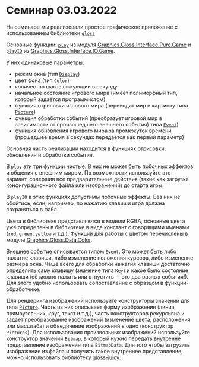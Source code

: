 # Семинар 03.03.2022

На семинаре мы реализовали простое графическое приложение с использованием библиотеки
[`gloss`](https://hackage.haskell.org/package/gloss)

Основные функции:
[`play`](https://hackage.haskell.org/package/gloss-1.13.2.1/docs/Graphics-Gloss-Interface-Pure-Game.html#v:play)
из модуля
[Graphics.Gloss.Interface.Pure.Game](https://hackage.haskell.org/package/gloss-1.13.2.1/docs/Graphics-Gloss-Interface-Pure-Game.html) и
[`playIO`](http://hackage.haskell.org/package/gloss-1.13.2.1/docs/Graphics-Gloss-Interface-IO-Game.html#v:playIO) из
[Graphics.Gloss.Interface.IO.Game](http://hackage.haskell.org/package/gloss-1.13.2.1/docs/Graphics-Gloss-Interface-IO-Game.html).

У них одинаковые параметры:

- режим окна (тип [`Display`](http://hackage.haskell.org/package/gloss-1.13.2.1/docs/Graphics-Gloss-Data-Display.html#t:Display))
- цвет фона (тип [`Color`](http://hackage.haskell.org/package/gloss-1.13.2.1/docs/Graphics-Gloss-Data-Color.html#t:Color))
- количество шагов симуляции в секунду
- начальное состояние игрового мира (имеет полиморфный тип, который задаётся программистом)
- функция отрисовки игрового мира (переводит мир в картинку типа [`Picture`](http://hackage.haskell.org/package/gloss-1.13.2.1/docs/Graphics-Gloss-Data-Picture.html#t:Picture))
- функция обработки событий (преобразует игровой мир в зависимости от произошедшего внешнего события)
  типа [`Event`](http://hackage.haskell.org/package/gloss-1.13.2.1/docs/Graphics-Gloss-Interface-IO-Game.html#t:Event))
- функция обновления игрового мира за промежуток времени (прошедшее время в секундах передаётся
  как первый параметр)

Основная часть реализации находится в функциях отрисовки, обновления и обработки события.

В `play` эти три функции чистые. В них не может быть
побочных эффектов и общения с внешним миром. По возможности используйте этот вариант, совершив
все предварительные действия (такие как загрузка конфигурационного файла или изображений)
до старта игры.

В `playIO` в этих функциях допустимы побочные эффекты. Без них не обойтись, если, например,
по нажатию клавиши игра должна сохраняться в файл.

Цвета в библиотеке представляются в модели RGBA, основные цвета уже определены в
библиотеке в виде констант с говорящими именами (`red`, `green`, `yellow` и т.д.).
Функции для работы с цветом перечислены в модуле [Graphics.Gloss.Data.Color](http://hackage.haskell.org/package/gloss-1.13.2.1/docs/Graphics-Gloss-Data-Color.html).

Внешнее событие описывается типом [`Event`](http://hackage.haskell.org/package/gloss-1.13.2.1/docs/Graphics-Gloss-Interface-IO-Game.html#t:Event).
Это может быть либо нажатие клавиши, либо изменение положения курсора, либо изменение размера окна.
Чаще всего для обработки нажатия клавиши достаточно определить саму клавишу
(значение типа [`Key`](http://hackage.haskell.org/package/gloss-1.13.2.1/docs/Graphics-Gloss-Interface-IO-Game.html#t:Key))
и какое было состояние клавиши (её можно нажать или отпустить -- это два разных события!).
Для этого удобно использовать сопоставление с образцом в функции-обработчике.

Для рендеринга изображений используйте конструкторы значений для типа [`Picture`](http://hackage.haskell.org/package/gloss-1.13.2.1/docs/Graphics-Gloss-Data-Picture.html). Часть из них описывает форму изображения (линия, прямоугольник, круг, текст и т.д.), часть
конструкторов рекурсивна и задаёт преобразование изображений (изменение цвета, расположения или масштаба) и
объединение изображений в одно (конструктор `Pictures`). Для использования произвольных изображений
используйте конструктор значений `Bitmap`, в который нужно передать внутренне представление
изображения типа `BitmapData`. Для того чтобы загрузить изображение из файла и получить такое
внутреннее представление, можно использовать библиотеку [gloss-juicy](https://hackage.haskell.org/package/gloss-juicy).
